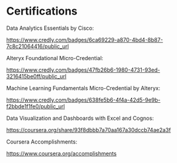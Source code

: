 # Certifications

Data Analytics Essentials by Cisco:

https://www.credly.com/badges/6ca69229-a870-4bd4-8b87-7c8c21064416/public_url

Alteryx Foundational Micro-Credential:

https://www.credly.com/badges/47fb26b6-1980-4731-93ed-3216415be0ff/public_url

Machine Learning Fundamentals Micro-Credential by Alteryx:

https://www.credly.com/badges/638fe5b6-4f4a-42d5-9e9b-f2bbde1f1fe0/public_url

Data Visualization and Dashboards with Excel and Cognos:

https://coursera.org/share/93f8dbbb7a70aa167a30dccb74ae2a3f

Coursera Accomplishments:

https://www.coursera.org/accomplishments



